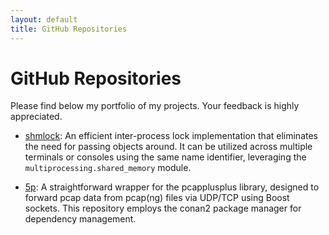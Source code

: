 ```yaml
---
layout: default
title: GitHub Repositories
---
```


# GitHub Repositories

Please find below my portfolio of my projects. Your feedback is highly appreciated.

- [shmlock](https://github.com/fwkrumm/shmlock): An efficient inter-process lock implementation that eliminates the need for passing objects around. It can be utilized across multiple terminals or consoles using the same name identifier, leveraging the `multiprocessing.shared_memory` module.

- [5p](https://github.com/fwkrumm/5p): A straightforward wrapper for the pcapplusplus library, designed to forward pcap data from pcap(ng) files via UDP/TCP using Boost sockets. This repository employs the conan2 package manager for dependency management.
